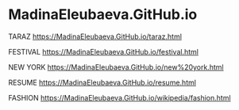 # MadinaEleubaeva.GitHub.io
TARAZ
https://MadinaEleubaeva.GitHub.io/taraz.html

FESTIVAL
https://MadinaEleubaeva.GitHub.io/festival.html

NEW YORK
https://MadinaEleubaeva.GitHub.io/new%20york.html

RESUME
https://MadinaEleubaeva.GitHub.io/resume.html

FASHION
https://MadinaEleubaeva.GitHub.io/wikipedia/fashion.html
